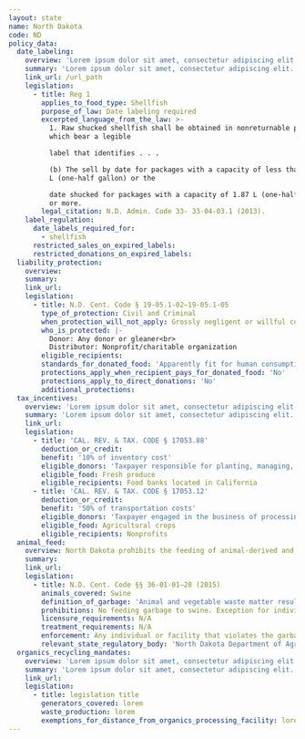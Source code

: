 ```yaml
---
layout: state
name: North Dakota
code: ND
policy_data:
  date_labeling:
    overview: 'Lorem ipsum dolor sit amet, consectetur adipiscing elit. Curabitur tellus mi, consequat at laoreet eget, vestibulum nec dolor. Vivamus volutpat quam ac quam bibendum rutrum.'
    summary: 'Lorem ipsum dolor sit amet, consectetur adipiscing elit. Curabitur tellus mi, consequat at laoreet eget, vestibulum nec dolor. Vivamus volutpat quam ac quam bibendum rutrum.'
    link_url: /url_path
    legislation:
      - title: Reg 1
        applies_to_food_type: Shellfish
        purpose_of_law: Date labeling required
        excerpted_language_from_the_law: >-
          1. Raw shucked shellfish shall be obtained in nonreturnable packages
          which bear a legible

          label that identifies . . .

          (b) The sell by date for packages with a capacity of less than 1.87
          L (one-half gallon) or the

          date shucked for packages with a capacity of 1.87 L (one-half gallon)
          or more.
        legal_citation: N.D. Admin. Code 33- 33-04-03.1 (2013).
    label_regulation:
      date_labels_required_for:
        - shellfish
      restricted_sales_on_expired_labels:
      restricted_donations_on_expired_labels:
  liability_protection:
    overview:
    summary:
    link_url:
    legislation:
      - title: N.D. Cent. Code § 19-05.1-02—19-05.1-05
        type_of_protection: Civil and Criminal
        when_protection_will_not_apply: Grossly negligent or willful conduct of the donor; negligent or willful conduct of the nonprofit distributor
        who_is_protected: |-
          Donor: Any donor or gleaner<br>
          Distributor: Nonprofit/charitable organization
        eligible_recipients:
        standards_for_donated_food: 'Apparently fit for human consumption; includes food not readily marketable due to appearance, freshness, grade, or surplus'
        protections_apply_when_recipient_pays_for_donated_food: 'No'
        protections_apply_to_direct_donations: 'No'
        additional_protections:
  tax_incentives:
    overview: 'Lorem ipsum dolor sit amet, consectetur adipiscing elit. Curabitur tellus mi, consequat at laoreet eget, vestibulum nec dolor. Vivamus volutpat quam ac quam bibendum rutrum.'
    summary: 'Lorem ipsum dolor sit amet, consectetur adipiscing elit. Curabitur tellus mi, consequat at laoreet eget, vestibulum nec dolor. Vivamus volutpat quam ac quam bibendum rutrum.'
    link_url:
    legislation:
      - title: 'CAL. REV. & TAX. CODE § 17053.88'
        deduction_or_credit:
        benefit: '10% of inventory cost'
        eligible_donors: 'Taxpayer responsible for planting, managing, and harvesting crops'
        eligible_food: Fresh produce
        eligible_recipients: Food banks located in California
      - title: 'CAL. REV. & TAX. CODE § 17053.12'
        deduction_or_credit:
        benefit: '50% of transportation costs'
        eligible_donors: 'Taxpayer engaged in the business of processing, distributing, or selling agricultural products'
        eligible_food: Agricultural crops
        eligible_recipients: Nonprofits
  animal_feed:
    overview: North Dakota prohibits the feeding of animal-derived and vegetable waste to swine. Food waste that consists of only dairy products from a licensed creamery or dairy may be fed to swine. Individuals may feed household garbage to their own swine.
    summary:
    link_url:
    legislation:
      - title: N.D. Cent. Code §§ 36-01-01–28 (2015)
        animals_covered: Swine
        definition_of_garbage: 'Animal and vegetable waste matter resulting from the handling, preparation, cooking, and consumption of foods, including animal carcasses or parts of animal carcasses, except that dairy products from a licensed creamery or dairy is not considered garbage for the purposes of this section. § 36-01-22 (2015).'
        prohibitions: No feeding garbage to swine. Exception for individuals feeding household garbage to swine. § 36-01-22 (2015).
        licensure_requirements: N/A
        treatment_requirements: N/A
        enforcement: Any individual or facility that violates the garbage-feeding rule is guilty of an infraction. § 36-01-28 (2015).
        relevant_state_regulatory_body: 'North Dakota Department of Agriculture, State Board of Animal Health (§ 36-01-01 (2015)), <a href="http://www.nd.gov/ndda/program/animal-health" target="_blank">http://www.nd.gov/ndda/program/animal-health</a>.'
  organics_recycling_mandates:
    overview: 'Lorem ipsum dolor sit amet, consectetur adipiscing elit. Curabitur tellus mi, consequat at laoreet eget, vestibulum nec dolor. Vivamus volutpat quam ac quam bibendum rutrum.'
    summary: 'Lorem ipsum dolor sit amet, consectetur adipiscing elit. Curabitur tellus mi, consequat at laoreet eget, vestibulum nec dolor. Vivamus volutpat quam ac quam bibendum rutrum.'
    link_url:
    legislation:
      - title: legislation title
        generators_covered: lorem
        waste_production: lorem
        exemptions_for_distance_from_organics_processing_facility: lorem
---
```

